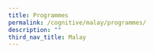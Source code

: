 ```yaml
---
title: Programmes
permalink: /cognitive/malay/programmes/
description: ""
third_nav_title: Malay
---
```

